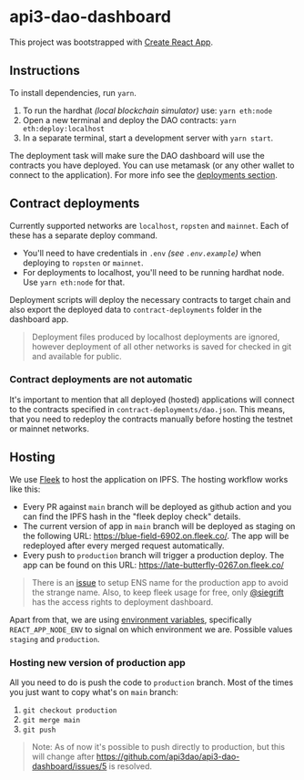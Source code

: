 # api3-dao-dashboard

This project was bootstrapped with [Create React App](https://github.com/facebook/create-react-app).

## Instructions

To install dependencies, run `yarn`.

1. To run the hardhat _(local blockchain simulator)_ use: `yarn eth:node`
2. Open a new terminal and deploy the DAO contracts: `yarn eth:deploy:localhost`
3. In a separate terminal, start a development server with `yarn start`.

The deployment task will make sure the DAO dashboard will use the contracts you have deployed.
You can use metamask (or any other wallet to connect to the application).
For more info see the [deployments section](#contract-deployments).

## Contract deployments

Currently supported networks are `localhost`, `ropsten` and `mainnet`. Each of these has a separate deploy command.
- You'll need to have credentials in `.env` _(see `.env.example`)_ when deploying to `ropsten` or `mainnet`.
- For deployments to localhost, you'll need to be running hardhat node. Use `yarn eth:node` for that.

Deployment scripts will deploy the necessary contracts to target chain and also export the deployed data to
`contract-deployments` folder in the dashboard app. 

> Deployment files produced by localhost deployments are ignored, however deployment of all other networks is saved for
> checked in git and available for public.

### Contract deployments are not automatic

It's important to mention that all deployed (hosted) applications will connect to the contracts specified in
`contract-deployments/dao.json`. This means, that you need to redeploy the contracts manually before hosting the testnet
or mainnet networks.

## Hosting

We use [Fleek](https://fleek.co/) to host the application on IPFS. The hosting workflow works like this:

- Every PR against `main` branch will be deployed as github action and you can find the IPFS hash in the "fleek deploy
  check" details.
- The current version of app in `main` branch will be deployed as staging on the following URL:
  https://blue-field-6902.on.fleek.co/. The app will be redeployed after every merged request automatically.
- Every push to `production` branch will trigger a production deploy. The app can be found on this URL:
  https://late-butterfly-0267.on.fleek.co/

> There is an [issue](https://github.com/api3dao/api3-dao-dashboard/issues/2) to setup ENS name for the production app
> to avoid the strange name. Also, to keep fleek usage for free, only [@siegrift](https://github.com/Siegrift) has the
> access rights to deployment dashboard.

Apart from that, we are using [environment
variables](https://create-react-app.dev/docs/adding-custom-environment-variables/), specifically `REACT_APP_NODE_ENV` to
signal on which environment we are. Possible values `staging` and `production`.

### Hosting new version of production app

All you need to do is push the code to `production` branch. Most of the times you just want to copy what's on `main`
branch:

1. `git checkout production`
2. `git merge main`
3. `git push`

> Note: As of now it's possible to push directly to production, but this will change after
> https://github.com/api3dao/api3-dao-dashboard/issues/5 is resolved.
